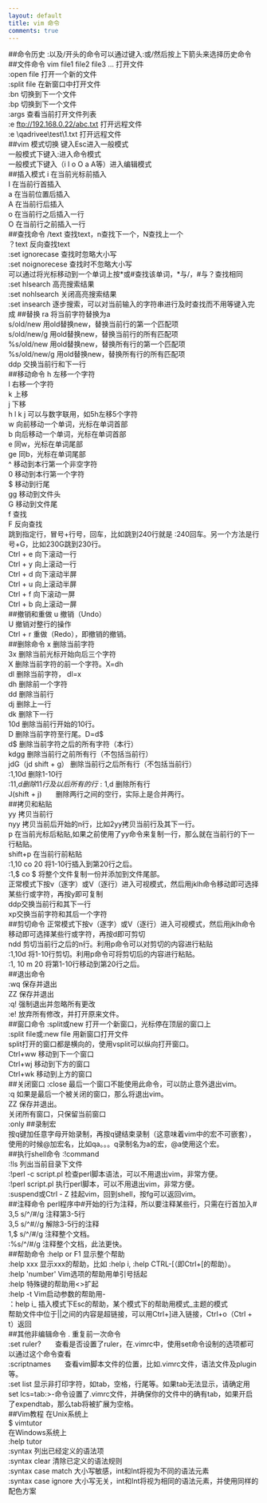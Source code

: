 ```yaml
---
layout: default
title: vim 命令
comments: true
---
```

##命令历史
:以及/开头的命令可以通过键入:或/然后按上下箭头来选择历史命令  
##文件命令
vim file1 file2 file3 ... 打开文件  
:open file  打开一个新的文件  
:split file 在新窗口中打开文件  
:bn 切换到下一个文件  
:bp 切换到下一个文件  
:args 查看当前打开文件列表  
:e ftp://192.168.0.22/abc.txt  打开远程文件  
:e \\qadrivee\test\1.txt 打开远程文件  
##vim 模式切换
键入Esc进入一般模式  
一般模式下键入:进入命令模式  
一般模式下键入（i I o O a A等）进入编辑模式  
##插入模式
i 在当前光标前插入  
I 在当前行首插入  
a 在当前位置后插入  
A 在当前行后插入  
o 在当前行之后插入一行  
O 在当前行之前插入一行  
##查找命令
/text  查找text，n查找下一个，N查找上一个  
？text 反向查找text  
:set ignorecase 查找时忽略大小写  
:set noignorecese 查找时不忽略大小写  
可以通过将光标移动到一个单词上按*或#查找该单词，*与/，#与？查找相同  
:set hlsearch 高亮搜索结果  
:set nohlsearch 关闭高亮搜索结果  
:set insearch 逐步搜索，可以对当前输入的字符串进行及时查找而不用等键入完成
##替换
ra 将当前字符替换为a  
s/old/new  用old替换new，替换当前行的第一个匹配项  
s/old/new/g  用old替换new，替换当前行的所有匹配项  
%s/old/new  用old替换new，替换所有行的第一个匹配项  
%s/old/new/g 用old替换new，替换所有行的所有匹配项  
ddp  交换当前行和下一行  
##移动命令
h  左移一个字符  
l  右移一个字符  
k  上移  
j  下移  
h l k j 可以与数字联用，如5h左移5个字符  
w  向前移动一个单词，光标在单词首部  
b  向后移动一个单词，光标在单词首部  
e  同w，光标在单词尾部  
ge 同b，光标在单词尾部  
^  移动到本行第一个非空字符  
0  移动到本行第一个字符  
$  移动到行尾  
gg  移动到文件头  
G  移动到文件尾  
f  查找  
F  反向查找  
跳到指定行，冒号+行号，回车，比如跳到240行就是 :240回车。另一个方法是行号+G，比如230G跳到230行。  
Ctrl + e 向下滚动一行  
Ctrl + y 向上滚动一行  
Ctrl + d 向下滚动半屏  
Ctrl + u 向上滚动半屏  
Ctrl + f 向下滚动一屏  
Ctrl + b 向上滚动一屏  
##撤销和重做
u 撤销（Undo）  
U 撤销对整行的操作  
Ctrl + r 重做（Redo），即撤销的撤销。  
##删除命令
x 删除当前字符  
3x 删除当前光标开始向后三个字符  
X 删除当前字符的前一个字符。X=dh  
dl 删除当前字符， dl=x  
dh 删除前一个字符  
dd 删除当前行  
dj 删除上一行  
dk 删除下一行  
10d 删除当前行开始的10行。  
D 删除当前字符至行尾。D=d$  
d$ 删除当前字符之后的所有字符（本行）  
kdgg 删除当前行之前所有行（不包括当前行）  
jdG（jd shift + g）   删除当前行之后所有行（不包括当前行）  
:1,10d 删除1-10行  
:11,$d 删除11行及以后所有的行  
:1,$d 删除所有行  
J(shift + j)　　删除两行之间的空行，实际上是合并两行。  
##拷贝和粘贴  
yy 拷贝当前行  
nyy 拷贝当前后开始的n行，比如2yy拷贝当前行及其下一行。  
p  在当前光标后粘贴,如果之前使用了yy命令来复制一行，那么就在当前行的下一行粘贴。  
shift+p 在当前行前粘贴  
:1,10 co 20 将1-10行插入到第20行之后。  
:1,$ co $ 将整个文件复制一份并添加到文件尾部。  
正常模式下按v（逐字）或V（逐行）进入可视模式，然后用jklh命令移动即可选择某些行或字符，再按y即可复制  
ddp交换当前行和其下一行  
xp交换当前字符和其后一个字符  
##剪切命令 
正常模式下按v（逐字）或V（逐行）进入可视模式，然后用jklh命令移动即可选择某些行或字符，再按d即可剪切  
ndd 剪切当前行之后的n行。利用p命令可以对剪切的内容进行粘贴  
:1,10d 将1-10行剪切。利用p命令可将剪切后的内容进行粘贴。  
:1, 10 m 20 将第1-10行移动到第20行之后。  
##退出命令  
:wq 保存并退出  
ZZ 保存并退出  
:q! 强制退出并忽略所有更改  
:e! 放弃所有修改，并打开原来文件。  
##窗口命令
:split或new 打开一个新窗口，光标停在顶层的窗口上  
:split file或:new file 用新窗口打开文件  
split打开的窗口都是横向的，使用vsplit可以纵向打开窗口。  
Ctrl+ww 移动到下一个窗口  
Ctrl+wj 移动到下方的窗口  
Ctrl+wk 移动到上方的窗口  
##关闭窗口
:close 最后一个窗口不能使用此命令，可以防止意外退出vim。  
:q 如果是最后一个被关闭的窗口，那么将退出vim。  
ZZ 保存并退出。  
关闭所有窗口，只保留当前窗口  
:only
##录制宏  
按q键加任意字母开始录制，再按q键结束录制（这意味着vim中的宏不可嵌套），使用的时候@加宏名，比如qa。。。q录制名为a的宏，@a使用这个宏。  
##执行shell命令
:!command  
:!ls 列出当前目录下文件  
:!perl -c script.pl 检查perl脚本语法，可以不用退出vim，非常方便。  
:!perl script.pl 执行perl脚本，可以不用退出vim，非常方便。  
:suspend或Ctrl - Z 挂起vim，回到shell，按fg可以返回vim。  
##注释命令
perl程序中#开始的行为注释，所以要注释某些行，只需在行首加入#  
3,5 s/^/#/g 注释第3-5行  
3,5 s/^#//g 解除3-5行的注释  
1,$ s/^/#/g 注释整个文档。  
:%s/^/#/g 注释整个文档，此法更快。  
##帮助命令
:help or F1 显示整个帮助  
:help xxx 显示xxx的帮助，比如 :help i, :help CTRL-[（即Ctrl+[的帮助）。  
:help 'number' Vim选项的帮助用单引号括起  
:help <Esc> 特殊键的帮助用<>扩起  
:help -t Vim启动参数的帮助用-  
：help i_<Esc> 插入模式下Esc的帮助，某个模式下的帮助用模式_主题的模式  
帮助文件中位于||之间的内容是超链接，可以用Ctrl+]进入链接，Ctrl+o（Ctrl + t）返回  
##其他非编辑命令
. 重复前一次命令  
:set ruler?　　查看是否设置了ruler，在.vimrc中，使用set命令设制的选项都可以通过这个命令查看  
:scriptnames　　查看vim脚本文件的位置，比如.vimrc文件，语法文件及plugin等。  
:set list 显示非打印字符，如tab，空格，行尾等。如果tab无法显示，请确定用set lcs=tab:>-命令设置了.vimrc文件，并确保你的文件中的确有tab，如果开启了expendtab，那么tab将被扩展为空格。  
##Vim教程
在Unix系统上  
$ vimtutor  
在Windows系统上  
:help tutor  
:syntax 列出已经定义的语法项  
:syntax clear 清除已定义的语法规则  
:syntax case match 大小写敏感，int和Int将视为不同的语法元素  
:syntax case ignore 大小写无关，int和Int将视为相同的语法元素，并使用同样的配色方案  